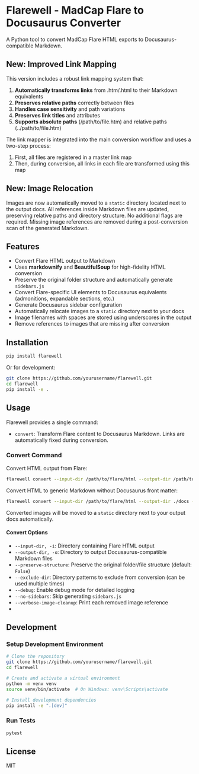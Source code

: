 # Flarewell - MadCap Flare to Docusaurus Converter

A Python tool to convert MadCap Flare HTML exports to Docusaurus-compatible Markdown.

## New: Improved Link Mapping

This version includes a robust link mapping system that:

1. **Automatically transforms links** from .htm/.html to their Markdown equivalents
2. **Preserves relative paths** correctly between files
3. **Handles case sensitivity** and path variations
4. **Preserves link titles** and attributes
5. **Supports absolute paths** (/path/to/file.htm) and relative paths (../path/to/file.htm)

The link mapper is integrated into the main conversion workflow and uses a two-step process:
1. First, all files are registered in a master link map
2. Then, during conversion, all links in each file are transformed using this map

## New: Image Relocation

Images are now automatically moved to a `static` directory located next to the
output docs. All references inside Markdown files are updated, preserving
relative paths and directory structure. No additional flags are required.
Missing image references are removed during a post-conversion scan of the generated Markdown.

## Features

- Convert Flare HTML output to Markdown
- Uses **markdownify** and **BeautifulSoup** for high-fidelity HTML conversion
- Preserve the original folder structure and automatically generate `sidebars.js`
- Convert Flare-specific UI elements to Docusaurus equivalents (admonitions, expandable sections, etc.)
- Generate Docusaurus sidebar configuration
- Automatically relocate images to a `static` directory next to your docs
- Image filenames with spaces are stored using underscores in the output
- Remove references to images that are missing after conversion

## Installation

```bash
pip install flarewell
```

Or for development:

```bash
git clone https://github.com/yourusername/flarewell.git
cd flarewell
pip install -e .
```

## Usage

Flarewell provides a single command:
- `convert`: Transform Flare content to Docusaurus Markdown. Links are automatically fixed during conversion.

### Convert Command

Convert HTML output from Flare:

```bash
flarewell convert --input-dir /path/to/flare/html --output-dir /path/to/docusaurus/docs
```

Convert HTML to generic Markdown without Docusaurus front matter:

```bash
flarewell convert --input-dir /path/to/flare/html --output-dir ./docs --markdown-style markdown
```

Converted images will be moved to a `static` directory next to your output docs automatically.

#### Convert Options

- `--input-dir, -i`: Directory containing Flare HTML output
- `--output-dir, -o`: Directory to output Docusaurus-compatible Markdown files
- `--preserve-structure`: Preserve the original folder/file structure (default: `False`)
- `--exclude-dir`: Directory patterns to exclude from conversion (can be used multiple times)
- `--debug`: Enable debug mode for detailed logging
- `--no-sidebars`: Skip generating `sidebars.js`
- `--verbose-image-cleanup`: Print each removed image reference
- 
## Development

### Setup Development Environment

```bash
# Clone the repository
git clone https://github.com/yourusername/flarewell.git
cd flarewell

# Create and activate a virtual environment
python -m venv venv
source venv/bin/activate  # On Windows: venv\Scripts\activate

# Install development dependencies
pip install -e ".[dev]"
```

### Run Tests

```bash
pytest
```

## License

MIT 